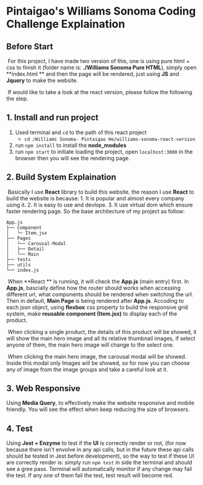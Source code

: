 # Pintaigao's Williams Sonoma Coding Challenge Explaination

## Before Start

​	For this project, I have made two version of this, one is using pure html + css to finish it (folder name is: **./Williams Sonoma Pure HTML**), simply open **index.html ** and then the page will be rendered, just using **JS** and **Jquery** to make the website.

​	If would like to take a look at the react version, please follow the following the step.

## 1. Install and run project

1.  Used terminal and  `cd`  to the path of this react project
    *   `cd /Williams Sonoma- Pintaigao He/williams-sonoma-react-version`
2.  run `npm install` to install the **node_modules**
3.  run `npm start`  to initiate loading the project, open `localhost:3000` in the browser then you will see the rendering page.



## 2. Build System Explaination

​	Basically I use **React** library to build this website, the reason I use **React** to build the website is because: 1. It is popular and almost every company using it. 2. It is easy to use and devlope. 3. It use virtual dom which ensure faster rendering page. So the base architecture of my project as follow:

```
App.js
├── Component
│   └─ Item.jsx
├── Pages
│   └── Carousal-Modal
│   ├── Detail
│   └── Main
├── tests   
├── utils      
└── index.js
```

​	When  **React ** is running, it will check the **App.js** (main entry) first. In **App.js**, bascially define how the router should works when accessing different url, what components should be rendered when switching the url. Then in default, **Main Page** is being rendered after **App.js**. Accoding to each json object, using  **flexbox** css property to build the responsive grid system, make **reusable component (Item.jsx)** to display each of the product.

​	When clicking a single product, the details of this product will be showed, it will show the main hero image and all its relative thumbnail images, if select anyone of them, the main hero image will change to the select one.

​	When clicking the main hero image, the carousal modal will be showed. Inside this modal only Images will be showed, so for now you can choose any of image from the image groups and take a careful look at it.



## 3. Web Responsive

Using **Media Query**, to effectively make the website responsive and mobile friendly. You will see the effect when keep reducing the size of browsers.



## 4. Test

Using **Jest + Enzyme** to test if the **UI** is correctly render or not, (for now because there isn't envolve in any api calls, but in the future these api calls should be tested in Jest before development), so the way to test if these UI are correctly render is: simply run `npm test` in side the terminal and should see a gree pass. Terminal will automatically monitor if any change may fail the test. If any one of them fail the test, test result will become red. 